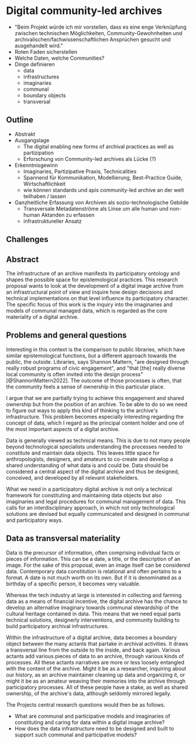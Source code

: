 # Digital community-led archives

- "Beim Projekt würde ich mir vorstellen, dass es eine enge Verknüpfung zwischen technischen Möglichkeiten, Community-Gewohnheiten und archivalischen/fachwissenschaftlichen Ansprüchen gesucht und ausgehandelt wird."
- Roten Faden sicherstellen
- Welche Daten, welche Communities?
- Dinge definieren
	- data
	- infrastructures
	- imaginaries
	- communal
	- boundary objects
	- transversal

## Outline
- Abstrakt
- Ausgangslage
	- The digital enabling new forms of archival practices as well as partizipation 
	- Erforschung von Community-led archives als Lücke (?)
- Erkenntnisgewinn
	- Imaginaries, Partizipative Praxis, Technicalities
	- Spannend für Kommunikation, Modellierung, Best-Practice Guide, Wirtschaftlichkeit
	- wie können standards und apis community-led archive an der welt teilhaben / lassen
- Ganzheitliche Erfassung von Archiven als sozio-technologische Gebilde
	- Transversale Metadatenströme als Linse um alle human und non-human Aktanden zu erfassen
	- infrastruktureller Ansatz

## Challenges


## Abstract
The infrastructure of an archive manifests its participatory ontology and shapes the possible space for epistemological practices. This research proposal wants to look at the development of a digital image archive from an infrastructural point of view and inquire how design decisions and technical implementations on that level influence its participatory character. The specific focus of this work is the inquiry into the imaginaries and models of communal managed data, which is regarded as the core materiality of a digital archive.

## Problems and general questions
Interesting in this context is the comparison to public libraries, which have similar epistemological functions, but a different approach towards the public, the outside. Libraries, says Shannon Mattern, "are designed through really robust programs of civic engagement", and "that [the] really diverse local community is often invited into the design process" [@ShannonMattern2022]. The outcome of those processes is often, that the community feels a sense of ownership in this particular place.

I argue that we are partially trying to achieve this engagement and shared ownership but from the position of an archive. To be able to do so we need to figure out ways to apply this kind of thinking to the archive's infrastructure. This problem becomes especially interesting regarding the concept of data, which I regard as the principal content holder and one of the most important aspects of a digital archive.

Data is generally viewed as technical means. This is due to not many people beyond technological specialists understanding the processes needed to constitute and maintain data objects. This leaves little space for anthropologists, designers, and amateurs to co-create and develop a shared understanding of what data is and could be. Data should be considered a central aspect of the digital archive and thus be designed, conceived, and developed by all relevant stakeholders.

What we need in a participatory digital archive is not only a technical framework for constituting and maintaining data objects but also imaginaries and legal procedures for communal management of data. This calls for an interdisciplinary approach, in which not only technological solutions are devised but equally communicated and designed in communal and participatory ways.

## Data as transversal materiality
Data is the precursor of information, often comprising individual facts or pieces of information. This can be a date, a title, or the description of an image. For the sake of this proposal, even an image itself can be considered data. Contemporary data constitution is relational and often pertains to a format. A date is not much worth on its own. But if it is denominated as a birthday of a specific person, it becomes very valuable.

Whereas the tech industry at large is interested in collecting and farming data as a means of financial incentive, the digital archive has the chance to develop an alternative imaginary towards communal stewardship of the cultural heritage contained in data. This means that we need equal parts technical solutions, designerly interventions, and community building to build participatory archival infrastructures.

Within the infrastructure of a digital archive, data becomes a boundary object between the many actants that partake in archival activities. It draws a transversal line from the outside to the inside, and back again. Various actants add various pieces of data to an archive, through various kinds of processes. All these actants narratives are more or less loosely entangled with the content of the archive. Might it be as a researcher, inquiring about our history, as an archive maintainer cleaning up data and organizing it, or might it be as an amateur weaving their memories into the archive through participatory processes. All of these people have a stake, as well as shared ownership, of the archive's data, although seldomly mirrored legally.

The Projects central research questions would then be as follows.

- What are communal and participative models and imaginaries of constituting and caring for data within a digital image archive?
- How does the data infrastructure need to be designed and built to support such communal and participative models?